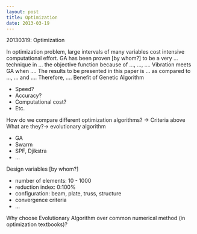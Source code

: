 ```yaml
---
layout: post
title: Optimization
date: 2013-03-19
---
```


20130319: Optimization

In optimization problem, large intervals of many variables cost intensive computational effort. GA has been proven [by whom?] to be a very ... technique in ... the objective function because of  ..., ..., .... Vibration meets GA when .... The results to be presented in this paper is ... as compared to ..., ... and .... Therefore, ....
Benefit of Genetic Algorithm
- Speed?
- Accuracy?
- Computational cost?
- Etc.

How do we compare different optimization algorithms? -> Criteria above
What are they?-> evolutionary algorithm
- GA
- Swarm
- SPF, Djikstra
- ...

Design variables [by whom?]
- number of elements: 10 - 1000
- reduction index: 0:100%
- configuration: beam, plate, truss, structure
- convergence criteria
- ...


Why choose Evolutionary Algorithm over common numerical method (in optimization textbooks)?
